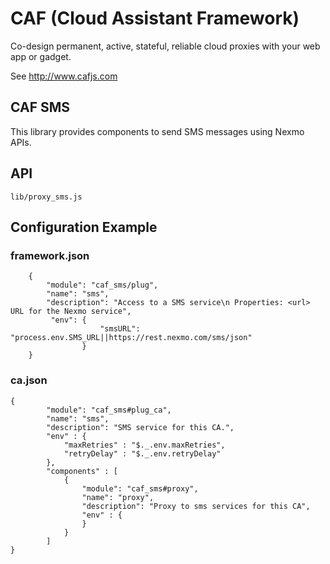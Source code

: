 # CAF (Cloud Assistant Framework)

Co-design permanent, active, stateful, reliable cloud proxies with your web app or gadget.

See http://www.cafjs.com

## CAF SMS
<!-- [![Build Status](http://ci.cafjs.com/api/badges/cafjs/caf_sms/status.svg)](http://ci.cafjs.com/cafjs/caf_sms) -->

This library provides components to send SMS messages using Nexmo  APIs.

## API

    lib/proxy_sms.js

## Configuration Example

### framework.json

        {
            "module": "caf_sms/plug",
            "name": "sms",
            "description": "Access to a SMS service\n Properties: <url> URL for the Nexmo service",
             "env": {
                        "smsURL": "process.env.SMS_URL||https://rest.nexmo.com/sms/json"
                    }
        }

### ca.json

    {
            "module": "caf_sms#plug_ca",
            "name": "sms",
            "description": "SMS service for this CA.",
            "env" : {
                "maxRetries" : "$._.env.maxRetries",
                "retryDelay" : "$._.env.retryDelay"
            },
            "components" : [
                {
                    "module": "caf_sms#proxy",
                    "name": "proxy",
                    "description": "Proxy to sms services for this CA",
                    "env" : {
                    }
                }
            ]
    }

